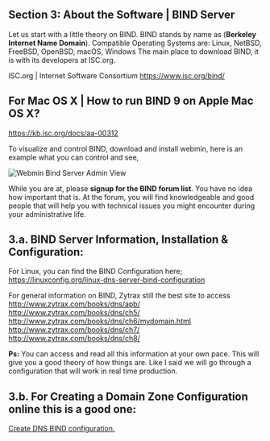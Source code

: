 
## Section 3: About the Software | BIND Server

Let us start with a little theory on BIND. BIND stands by name as (**Berkeley Internet Name Domain**). Compatible Operating Systems are: Linux, NetBSD, FreeBSD, OpenBSD, macOS, Windows The main place to download BIND, it is with its developers at ISC.org.

ISC.org | Internet Software Consortium
https://www.isc.org/bind/

## For Mac OS X | How to run BIND 9 on Apple Mac OS X?

https://kb.isc.org/docs/aa-00312

To visualize and control BIND, download and install webmin, here is an example what you can control and see,

![Webmin Bind Server Admin View]({{site.baseurl}}/img/webmin-bind-dns-server-1280x640-01.png)

While you are at, please **signup for the BIND forum list**. You have no idea how important that is. At the forum, you will find knowledgeable and good people that will help you with technical issues you might encounter during your administrative life.

## 3.a. BIND Server Information, Installation & Configuration:
For Linux, you can find the BIND Configuration here;
https://linuxconfig.org/linux-dns-server-bind-configuration

For general information on BIND, Zytrax still the best site to access
http://www.zytrax.com/books/dns/apb/
http://www.zytrax.com/books/dns/ch5/
http://www.zytrax.com/books/dns/ch6/mydomain.html
http://www.zytrax.com/books/dns/ch7/
http://www.zytrax.com/books/dns/ch8/

**Ps:** You can access and read all this information at your own pace. This will give you a good theory of how things are. Like I said we will go through a configuration that will work in real time production.

## 3.b. For Creating a Domain Zone Configuration online this is a good one:

[Create DNS BIND configuration.](https://ceipam.eu/en/bindgen.php)
